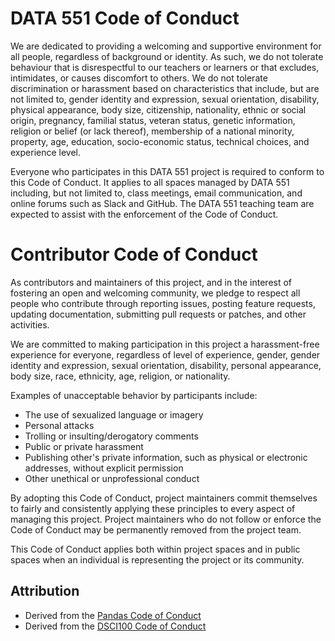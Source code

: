 # DATA 551 Code of Conduct

We are dedicated to providing a welcoming and supportive environment for all people, regardless of background or identity. As such, we do not tolerate behaviour that is disrespectful to our teachers or learners or
that excludes, intimidates, or causes discomfort to others. We do not tolerate discrimination or harassment based on characteristics that include, but are not
limited to, gender identity and expression, sexual orientation, disability, physical appearance, body size, citizenship, nationality, ethnic or social origin, pregnancy, familial status, veteran status, genetic information,
religion or belief (or lack thereof), membership of a national minority, property, age, education, socio-economic status, technical choices, and experience level.

Everyone who participates in this DATA 551 project is required to conform to this Code of Conduct. It applies to all spaces managed by DATA 551 including, but not limited to, class meetings, email communication, and online forums such as
Slack and GitHub. The DATA 551 teaching team are expected to assist with the enforcement of the Code of Conduct. 

# Contributor Code of Conduct

As contributors and maintainers of this project, and in the interest of
fostering an open and welcoming community, we pledge to respect all people who
contribute through reporting issues, posting feature requests, updating
documentation, submitting pull requests or patches, and other activities.

We are committed to making participation in this project a harassment-free
experience for everyone, regardless of level of experience, gender, gender
identity and expression, sexual orientation, disability, personal appearance,
body size, race, ethnicity, age, religion, or nationality.

Examples of unacceptable behavior by participants include:

* The use of sexualized language or imagery
* Personal attacks
* Trolling or insulting/derogatory comments
* Public or private harassment
* Publishing other's private information, such as physical or electronic
  addresses, without explicit permission
* Other unethical or unprofessional conduct

By adopting this Code of Conduct, project maintainers commit themselves to
fairly and consistently applying these principles to every aspect of managing
this project. Project maintainers who do not follow or enforce the Code of
Conduct may be permanently removed from the project team.

This Code of Conduct applies both within project spaces and in public spaces
when an individual is representing the project or its community.

## Attribution 
- Derived from the [Pandas Code of Conduct](https://github.com/pandas-dev/pandas-governance/blob/master/code-of-conduct.md?plain=1)
- Derived from the [DSCI100 Code of Conduct](https://github.com/UBC-DSCI/dsci-100-student/blob/master/CODE_OF_CONDUCT.md)
